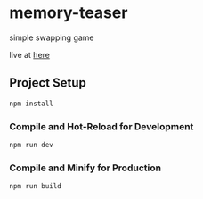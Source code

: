 # memory-teaser

simple swapping game

live at [here](https://swapper.oghenerie.tech/)

## Project Setup

```sh
npm install
```

### Compile and Hot-Reload for Development

```sh
npm run dev
```

### Compile and Minify for Production

```sh
npm run build
```
